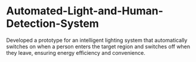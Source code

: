 # Automated-Light-and-Human-Detection-System
Developed a prototype for an intelligent lighting system that automatically switches on when a person enters the target region and switches off when they leave, ensuring energy efficiency and convenience.

